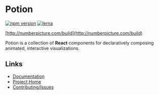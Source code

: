 # Potion

[![npm version](https://badge.fury.io/js/potion.svg)](https://badge.fury.io/js/potion)
[![lerna](https://img.shields.io/badge/maintained%20with-lerna-cc00ff.svg)](https://lernajs.io/)

[http://numberpicture.com/build](http://numberpicture.com/build)

Potion is a collection of **React** components for declaratively composing animated, interactive visualizations.

## Links

- [Documentation](http://numberpicture.com/docs)
- [Project Home](http://numberpicture.com)
- [Contributing/Issues](https://github.com/finnfiddle/potion/issues)
